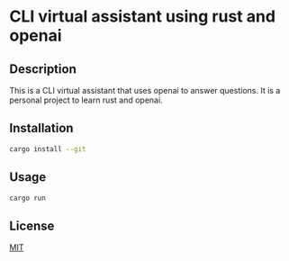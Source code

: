 # CLI virtual assistant using rust and openai

## Description
This is a CLI virtual assistant that uses openai to answer questions. It is a personal project to learn rust and openai.


## Installation

```bash
cargo install --git
```

## Usage

```bash
cargo run
```

## License
[MIT](https://choosealicense.com/licenses/mit/)

